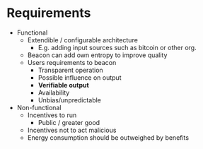 # Requirements

- Functional
    - Extendible / configurable architecture
        - E.g. adding input sources such as bitcoin or other org.
    - Beacon can add own entropy to improve quality
    - Users requirements to beacon
        - Transparent operation
        - Possible influence on output
        - **Verifiable output**
        - Availability
        - Unbias/unpredictable
- Non-functional
    - Incentives to run
        - Public / greater good
    - Incentives not to act malicious
    - Energy consumption should be outweighed by benefits
